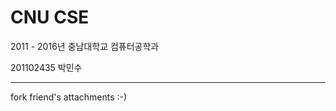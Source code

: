 # CNU CSE

2011 - 2016년 충남대학교 컴퓨터공학과

201102435 박민수

---------------------------------------------------

fork friend's attachments :-)
